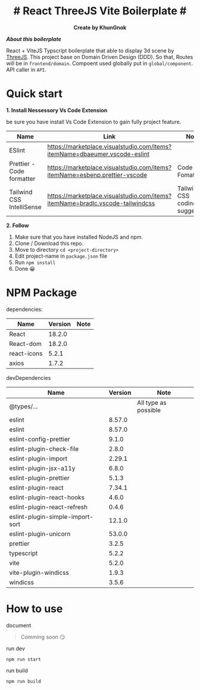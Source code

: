 <div align="center"><b><h1># React ThreeJS Vite Boilerplate #</h1></b></div>
<div align="center"><b>Create by KhunGnok</b></div>

**_<p>About this boilerplate</P>_**
React + ViteJS Typscript boilerplate that able to display 3d scene by [ThreeJS](https://threejs.org/). This project base on Domain Driven Design (DDD). So that, Routes will be in `frontend/domain`. Compoent used globally put in `global/component`. API caller in `API`.

# Quick start

**1. Install Nessessory Vs Code Extension**

be sure you have install Vs Code Extension to gain fully project feature.

| Name                      | Link                                                                          | Note                           |
| ------------------------- | ----------------------------------------------------------------------------- | ------------------------------ |
| ESlint                    | https://marketplace.visualstudio.com/items?itemName=dbaeumer.vscode-eslint    |                                |
| Prettier - Code formatter | https://marketplace.visualstudio.com/items?itemName=esbenp.prettier-vscode    | Code Fomatter                  |
| Tailwind CSS IntelliSense | https://marketplace.visualstudio.com/items?itemName=bradlc.vscode-tailwindcss | Tailwind CSS coding suggestion |

**2. Follow**

1. Make sure that you have installed NodeJS and npm.
2. Clone / Download this repo.
3. Move to directory `cd <project-directory>`
4. Edit project-name in `package.json` file
5. Run `npm install`
6. Done 😀

# NPM Package

dependencies:

| Name        | Version | Note |
| ----------- | ------- | ---- |
| React       | 18.2.0  |      |
| React-dom   | 18.2.0  |      |
| react-icons | 5.2.1   |      |
| axios       | 1.7.2   |      |

devDependencies

| Name                             | Version | Note                 |
| -------------------------------- | ------- | -------------------- |
| @types/...                       |         | All type as possible |
| eslint                           | 8.57.0  |                      |
| eslint                           | 8.57.0  |                      |
| eslint-config-prettier           | 9.1.0   |                      |
| eslint-plugin-check-file         | 2.8.0   |                      |
| eslint-plugin-import             | 2.29.1  |                      |
| eslint-plugin-jsx-a11y           | 6.8.0   |                      |
| eslint-plugin-prettier           | 5.1.3   |                      |
| eslint-plugin-react              | 7.34.1  |                      |
| eslint-plugin-react-hooks        | 4.6.0   |                      |
| eslint-plugin-react-refresh      | 0.4.6   |                      |
| eslint-plugin-simple-import-sort | 12.1.0  |                      |
| eslint-plugin-unicorn            | 53.0.0  |                      |
| prettier                         | 3.2.5   |                      |
| typescript                       | 5.2.2   |                      |
| vite                             | 5.2.0   |                      |
| vite-plugin-windicss             | 1.9.3   |                      |
| windicss                         | 3.5.6   |                      |

# How to use

document

> Comming soon 😏

run dev

```node
npm run start
```

run build

```node
npm run build
```
